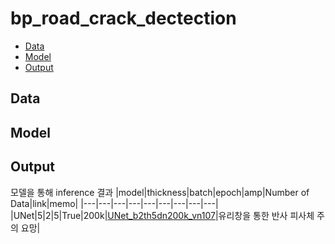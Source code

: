 # bp_road_crack_dectection

- [Data](#Data)
- [Model](#Model)
- [Output](#Output)

## Data

## Model

## Output
모델을 통해 inference 결과
|model|thickness|batch|epoch|amp|Number of Data|link|memo|
|---|---|---|---|---|---|---|---|---|
|UNet|5|2|5|True|200k|[UNet_b2th5dn200k_vn107](https://drive.google.com/file/d/16oFu4FxDwQbVyPMB2vod5tYuHAQfFryI/view?usp=sharing)|유리창을 통한 반사 피사체 주의 요망|


